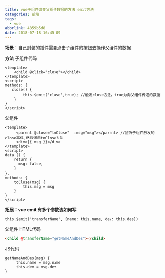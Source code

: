```yaml
---
title: vue子组件改变父组件数据的方法 emit方法
categories: 前端
tags:
  - vue
abbrlink: 4859b5d8
date: 2018-07-18 16:45:09
---
```


**场景**：自己封装的插件需要点击子组件的按钮去操作父组件的数据

**方法**
子组件代码
```vue
<template>
    <child @click="close"></child>
</template>
<script>
methods: {
   close() {
        this.$emit('close',true); //触发close方法，true为向父组件传递的数据
    }
}
</script>
```
父组件
```vue
<template>
     <parent @close="toClose"  :msg="msg"></parent> //监听子组件触发的close事件,然后调用toClose方法
     <div>{{ msg }}</div>
</template>
<script>
data () {
    return {
      msg: false,
    }
}，
methods: {
    toClose(msg) {
        this.msg = msg;
    }
}
</script>
```

**拓展：vue emit 有多个参数该如何写**
```vue
this.$emit('transferName', {name: this.name, dev: this.des})
```
父组件
HTML代码
```html
<child @transferName="getNameAndDes"></child>
```
JS代码
```vue
getNameAndDes(msg) {
     this.name = msg.name
     this.dev = msg.dev
}
```